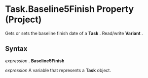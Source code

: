 
# Task.Baseline5Finish Property (Project)

Gets or sets the baseline finish date of a  **Task** . Read/write **Variant** .


## Syntax

 _expression_ . **Baseline5Finish**

 _expression_ A variable that represents a **Task** object.

